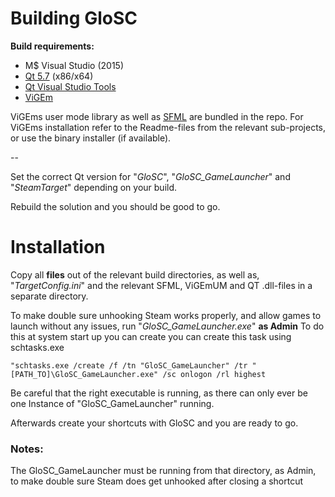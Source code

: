 # Building GloSC

**Build requirements:**
- M$ Visual Studio (2015)
- [Qt 5.7](http://info.qt.io/download-qt-for-application-development) (x86/x64)
- [Qt Visual Studio Tools](https://marketplace.visualstudio.com/items?itemName=TheQtCompany.QtVisualStudioTools)
- [ViGEm](https://github.com/nefarius/ViGEm)

ViGEms user mode library as well as [SFML](http://sfml-dev.org) are bundled in the repo.
For ViGEms installation refer to the Readme-files from the relevant sub-projects, or use the binary installer (if available).

--

Set the correct Qt version for "*GloSC*", "*GloSC_GameLauncher*" and "*SteamTarget*" depending on your build.

Rebuild the solution and you should be good to go.

# Installation

Copy all **files** out of the relevant build directories, as well as, "*TargetConfig.ini*" and the relevant SFML, ViGEmUM and QT .dll-files in a separate directory.

To make double sure unhooking Steam works properly, and allow games to launch without any issues, run "*GloSC_GameLauncher.exe*" **as Admin**
To do this at system start up you can create you can create this task using schtasks.exe
```
"schtasks.exe /create /f /tn "GloSC_GameLauncher" /tr "[PATH_TO]\GloSC_GameLauncher.exe" /sc onlogon /rl highest
```
Be careful that the right executable is running, as there can only ever be one Instance of "GloSC_GameLauncher" running.

Afterwards create your shortcuts with GloSC and you are ready to go.

### Notes:

The GloSC_GameLauncher must be running from that directory, as Admin, to make double sure Steam does get unhooked after closing a shortcut

